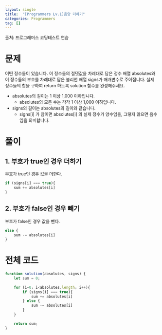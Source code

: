```yaml
---
layout: single
title:  "[Programmers Lv.1]음양 더하기"
categories: Programmers
tag: []
---
```

출처: 프로그래머스 코딩테스트 연습

# 문제
어떤 정수들이 있습니다. 이 정수들의 절댓값을 차례대로 담은 정수 배열 absolutes와 이 정수들의 부호를 차례대로 담은 불리언 배열 signs가 매개변수로 주어집니다. 실제 정수들의 합을 구하여 return 하도록 solution 함수를 완성해주세요.

- absolutes의 길이는 1 이상 1,000 이하입니다.
    - absolutes의 모든 수는 각각 1 이상 1,000 이하입니다.
- signs의 길이는 absolutes의 길이와 같습니다.
    - signs[i] 가 참이면 absolutes[i] 의 실제 정수가 양수임을, 그렇지 않으면 음수임을 의미합니다.

# 풀이
## 1. 부호가 true인 경우 더하기
부호가 true인 경우 값을 더한다. 
```javascript
if (signs[i] === true){
    sum += absolutes[i]
}
```

## 2. 부호가 false인 경우 빼기
부호가 false인 경우 값을 뺀다.
```javascript
else {
    sum -= absolutes[i]
}
```


# 전체 코드
```javascript
function solution(absolutes, signs) {
    let sum = 0;
    
    for (i=0; i<absolutes.length; i++){
        if (signs[i] === true){
            sum += absolutes[i]
        } else {
            sum -= absolutes[i]
        }
    }
    
    return sum;
}
```


